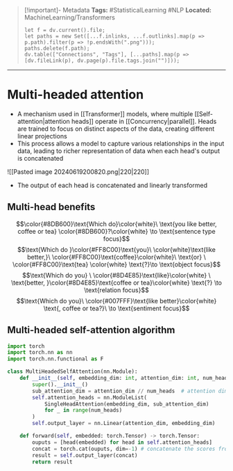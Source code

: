 > [!important]- Metadata
> **Tags:** #StatisticalLearning #NLP 
> **Located:** MachineLearning/Transformers
> ```dataviewjs
> let f = dv.current().file;
> let paths = new Set([...f.inlinks, ...f.outlinks].map(p => p.path).filter(p => !p.endsWith(".png")));
> paths.delete(f.path);
> dv.table(["Connections", "Tags"], [...paths].map(p => [dv.fileLink(p), dv.page(p).file.tags.join("")]));
> ```

___
# Multi-headed attention
- A mechanism used in [[Transformer]] models, where multiple [[Self-attention|attention heads]] operate in [[Concurrency|parallel]]. Heads are trained to focus on distinct aspects of the data, creating different linear projections
- This process allows a model to capture various relationships in the input data, leading to richer representation of data when each head's output is concatenated

![[Pasted image 20240619200820.png|220|220]]
- The output of each head is concatenated and linearly transformed 


## Multi-head benefits

$$\color{#8DB600}\text{Which do}\color{white}\ \text{you like better, coffee or tea} \color{#8DB600}?\color{white} \to \text{sentence type focus}$$
$$\text{Which do }\color{#FF8C00}\text{you}\ \color{white}\text{like better,}\ \color{#FF8C00}\text{coffee}\color{white}\ \text{or} \ \color{#FF8C00}\text{tea} \color{white} \text{?}\to \text{object focus}$$
$$\text{Which do you} \ \color{#8D4E85}\text{like}\color{white} \ \text{better, }\color{#8D4E85}\text{coffee or tea}\color{white} \text{?} \to \text{relation focus}$$
$$\text{Which do you}\ \color{#007FFF}\text{like better}\color{white} \text{, coffee or tea?}\ \to \text{sentiment focus}$$


## Multi-headed self-attention algorithm
```python
import torch
import torch.nn as nn
import torch.nn.functional as F

class MultiHeadedSelfAttention(nn.Module):
    def __init__(self, embedding_dim: int, attention_dim: int, num_heads: int):
        super().__init__()
        sub_attention_dim = attention_dim // num_heads  # attention dim per head
        self.attention_heads = nn.ModuleList(
            SingleHeadAttention(embedding_dim, sub_attention_dim)
            for _ in range(num_heads)
        )
        self.output_layer = nn.Linear(attention_dim, embedding_dim)

    def forward(self, embedded: torch.Tensor) -> torch.Tensor:
        ouputs = [head(embedded) for head in self.attention_heads]
        concat = torch.cat(ouputs, dim=-1) # concatenate the scores from all heads
        result = self.output_layer(concat)
        return result
```
